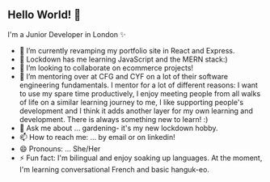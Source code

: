 ## Hello World! 👋

I'm a Junior Developer in London ✨ 

- 🔭 I’m currently revamping my portfolio site in React and Express.
- 🌱 Lockdown has me learning JavaScript and the MERN stack:)
- 👯 I’m looking to collaborate on ecommerce projects!
- 🤔 I’m mentoring over at CFG and CYF on a lot of their software engineering fundamentals. I mentor for a lot of different reasons: I want to use my spare time productively, I enjoy meeting people from all walks of life on a similar learning journey to me, I like supporting people's development and I think it adds another layer for my own learning and development. There is always something new to learn! :)
- 💬 Ask me about ... gardening- it's my new lockdown hobby.
- 📫 How to reach me: ... by email or on linkedin! 
- 😄 Pronouns: ... She/Her
- ⚡ Fun fact: I'm bilingual and enjoy soaking up languages. At the moment, I'm learning conversational French and basic hanguk-eo.


